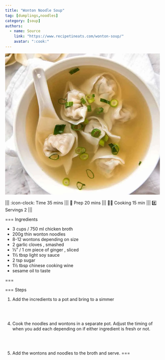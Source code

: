 ```yaml
---
title: "Wonton Noodle Soup"
tag: [dumplings,noodles]
category: [soup]
authors:
  - name: Source
    link: "https://www.recipetineats.com/wonton-soup/"
    avatar: ":cook:"
---
```


![](img/wonton-soup.jpg)

||| :icon-clock: Time
35 mins
||| :knife: Prep
20 mins
||| :cook: Cooking
15 min
||| :hash: Servings
2
|||

=== Ingredients

- 3 cups / 750 ml chicken broth
- 200g thin wonton noodles
- 8-12 wontons depending on size
- 2 garlic cloves , smashed
- ⅓” / 1 cm piece of ginger , sliced 
- 1½ tbsp light soy sauce 
- 2 tsp sugar
- 1½ tbsp chinese cooking wine
- sesame oil to taste

===

=== Steps

1. Add the incredients to a pot and bring to a simmer
<br>
<br>

4. Cook the noodles and wontons in a separate pot. Adjust the timing of when you add each depending on if either ingredient is fresh or not. 
<br>
<br>

5. Add the wontons and noodles to the broth and serve.
===
